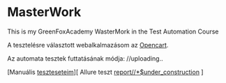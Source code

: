 # MasterWork
This is my GreenFoxAcademy WasterMork in the Test Automation Course

A tesztelésre választott webalkalmazásom az [Opencart](http://test-automation-shop2.greenfox.academy/).

Az automata tesztek futtatásának módja:
//uploading..

[Manuális [teszteseteim](https://docs.google.com/spreadsheets/d/1JYA9XmNi5G1CBYqeW2inXdZNMm9DwYv0/edit#gid=1037144427)][ Allure teszt [report//*$under_construction](https://) ]
 
